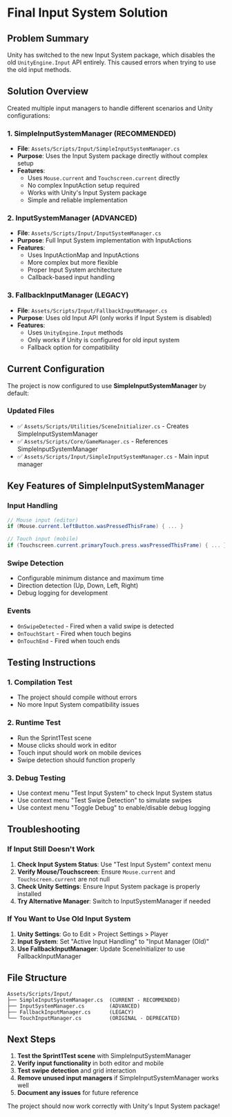 # Final Input System Solution

## Problem Summary
Unity has switched to the new Input System package, which disables the old `UnityEngine.Input` API entirely. This caused errors when trying to use the old input methods.

## Solution Overview
Created multiple input managers to handle different scenarios and Unity configurations:

### 1. SimpleInputSystemManager (RECOMMENDED)
- **File**: `Assets/Scripts/Input/SimpleInputSystemManager.cs`
- **Purpose**: Uses the Input System package directly without complex setup
- **Features**:
  - Uses `Mouse.current` and `Touchscreen.current` directly
  - No complex InputAction setup required
  - Works with Unity's Input System package
  - Simple and reliable implementation

### 2. InputSystemManager (ADVANCED)
- **File**: `Assets/Scripts/Input/InputSystemManager.cs`
- **Purpose**: Full Input System implementation with InputActions
- **Features**:
  - Uses InputActionMap and InputActions
  - More complex but more flexible
  - Proper Input System architecture
  - Callback-based input handling

### 3. FallbackInputManager (LEGACY)
- **File**: `Assets/Scripts/Input/FallbackInputManager.cs`
- **Purpose**: Uses old Input API (only works if Input System is disabled)
- **Features**:
  - Uses `UnityEngine.Input` methods
  - Only works if Unity is configured for old input system
  - Fallback option for compatibility

## Current Configuration
The project is now configured to use **SimpleInputSystemManager** by default:

### Updated Files
- ✅ `Assets/Scripts/Utilities/SceneInitializer.cs` - Creates SimpleInputSystemManager
- ✅ `Assets/Scripts/Core/GameManager.cs` - References SimpleInputSystemManager
- ✅ `Assets/Scripts/Input/SimpleInputSystemManager.cs` - Main input manager

## Key Features of SimpleInputSystemManager

### Input Handling
```csharp
// Mouse input (editor)
if (Mouse.current.leftButton.wasPressedThisFrame) { ... }

// Touch input (mobile)
if (Touchscreen.current.primaryTouch.press.wasPressedThisFrame) { ... }
```

### Swipe Detection
- Configurable minimum distance and maximum time
- Direction detection (Up, Down, Left, Right)
- Debug logging for development

### Events
- `OnSwipeDetected` - Fired when a valid swipe is detected
- `OnTouchStart` - Fired when touch begins
- `OnTouchEnd` - Fired when touch ends

## Testing Instructions

### 1. Compilation Test
- The project should compile without errors
- No more Input System compatibility issues

### 2. Runtime Test
- Run the Sprint1Test scene
- Mouse clicks should work in editor
- Touch input should work on mobile devices
- Swipe detection should function properly

### 3. Debug Testing
- Use context menu "Test Input System" to check Input System status
- Use context menu "Test Swipe Detection" to simulate swipes
- Use context menu "Toggle Debug" to enable/disable debug logging

## Troubleshooting

### If Input Still Doesn't Work
1. **Check Input System Status**: Use "Test Input System" context menu
2. **Verify Mouse/Touchscreen**: Ensure `Mouse.current` and `Touchscreen.current` are not null
3. **Check Unity Settings**: Ensure Input System package is properly installed
4. **Try Alternative Manager**: Switch to InputSystemManager if needed

### If You Want to Use Old Input System
1. **Unity Settings**: Go to Edit > Project Settings > Player
2. **Input System**: Set "Active Input Handling" to "Input Manager (Old)"
3. **Use FallbackInputManager**: Update SceneInitializer to use FallbackInputManager

## File Structure
```
Assets/Scripts/Input/
├── SimpleInputSystemManager.cs  (CURRENT - RECOMMENDED)
├── InputSystemManager.cs        (ADVANCED)
├── FallbackInputManager.cs      (LEGACY)
└── TouchInputManager.cs         (ORIGINAL - DEPRECATED)
```

## Next Steps
1. **Test the Sprint1Test scene** with SimpleInputSystemManager
2. **Verify input functionality** in both editor and mobile
3. **Test swipe detection** and grid interaction
4. **Remove unused input managers** if SimpleInputSystemManager works well
5. **Document any issues** for future reference

The project should now work correctly with Unity's Input System package! 